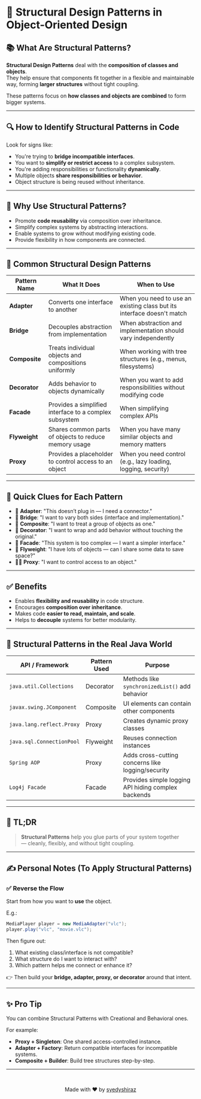 # 🧱 Structural Design Patterns in Object-Oriented Design

## 📚 What Are Structural Patterns?

**Structural Design Patterns** deal with the **composition of classes and objects**.  
They help ensure that components fit together in a flexible and maintainable way, forming **larger structures** without tight coupling.

These patterns focus on **how classes and objects are combined** to form bigger systems.

---

## 🔍 How to Identify Structural Patterns in Code

Look for signs like:

- You're trying to **bridge incompatible interfaces**.
- You want to **simplify or restrict access** to a complex subsystem.
- You're adding responsibilities or functionality **dynamically**.
- Multiple objects **share responsibilities or behavior**.
- Object structure is being reused without inheritance.

---

## 🧰 Why Use Structural Patterns?

- Promote **code reusability** via composition over inheritance.
- Simplify complex systems by abstracting interactions.
- Enable systems to grow without modifying existing code.
- Provide flexibility in how components are connected.

---

## 🌟 Common Structural Design Patterns

| Pattern Name     | What It Does                                                                 | When to Use |
|------------------|------------------------------------------------------------------------------|-------------|
| **Adapter**       | Converts one interface to another                                            | When you need to use an existing class but its interface doesn't match |
| **Bridge**        | Decouples abstraction from implementation                                    | When abstraction and implementation should vary independently |
| **Composite**     | Treats individual objects and compositions uniformly                        | When working with tree structures (e.g., menus, filesystems) |
| **Decorator**     | Adds behavior to objects dynamically                                         | When you want to add responsibilities without modifying code |
| **Facade**        | Provides a simplified interface to a complex subsystem                      | When simplifying complex APIs |
| **Flyweight**     | Shares common parts of objects to reduce memory usage                       | When you have many similar objects and memory matters |
| **Proxy**         | Provides a placeholder to control access to an object                       | When you need control (e.g., lazy loading, logging, security) |

---

## 🧠 Quick Clues for Each Pattern

- 🔌 **Adapter**: "This doesn’t plug in — I need a connector."
- 🌉 **Bridge**: "I want to vary both sides (interface and implementation)."
- 🌳 **Composite**: "I want to treat a group of objects as one."
- 🤩 **Decorator**: "I want to wrap and add behavior without touching the original."
- 🌛 **Facade**: "This system is too complex — I want a simpler interface."
- 🦶 **Flyweight**: "I have lots of objects — can I share some data to save space?"
- 🕵️‍♂️ **Proxy**: "I want to control access to an object."

---

## ✅ Benefits

- Enables **flexibility and reusability** in code structure.
- Encourages **composition over inheritance**.
- Makes code **easier to read, maintain, and scale**.
- Helps to **decouple** systems for better modularity.

---

## 🤪 Structural Patterns in the Real Java World

| API / Framework         | Pattern Used  | Purpose                                          |
|--------------------------|---------------|--------------------------------------------------|
| `java.util.Collections`  | Decorator     | Methods like `synchronizedList()` add behavior   |
| `javax.swing.JComponent` | Composite     | UI elements can contain other components         |
| `java.lang.reflect.Proxy`| Proxy         | Creates dynamic proxy classes                    |
| `java.sql.ConnectionPool`| Flyweight     | Reuses connection instances                      |
| `Spring AOP`             | Proxy         | Adds cross-cutting concerns like logging/security|
| `Log4j Facade`           | Facade        | Provides simple logging API hiding complex backends |

---

## 🽝 TL;DR

> **Structural Patterns** help you glue parts of your system together  
> — cleanly, flexibly, and without tight coupling.

---

## ✍️ Personal Notes (To Apply Structural Patterns)

### ✅ Reverse the Flow

Start from how you want to **use** the object.

E.g.:
```java
MediaPlayer player = new MediaAdapter("vlc");
player.play("vlc", "movie.vlc");
```

Then figure out:

1. What existing class/interface is not compatible?
2. What structure do I want to interact with?
3. Which pattern helps me connect or enhance it?

👉 Then build your **bridge, adapter, proxy, or decorator** around that intent.

---

## ✨ Pro Tip

You can combine Structural Patterns with Creational and Behavioral ones.

For example:
- **Proxy + Singleton**: One shared access-controlled instance.
- **Adapter + Factory**: Return compatible interfaces for incompatible systems.
- **Composite + Builder**: Build tree structures step-by-step.

---

<br>

<p align="center">
  Made with ❤️ by <a href="https://github.com/syedyshiraz" target="_blank">syedyshiraz</a>
</p>

